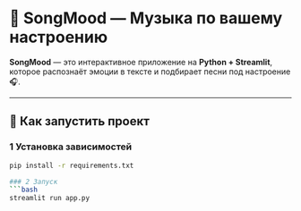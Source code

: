 # 🎵 SongMood — Музыка по вашему настроению

**SongMood** — это интерактивное приложение на **Python + Streamlit**, которое распознаёт эмоции в тексте и подбирает песни под настроение 🎧.

---

## 🚀 Как запустить проект

###  1 Установка зависимостей
```bash
pip install -r requirements.txt

### 2 Запуск
```bash
streamlit run app.py


